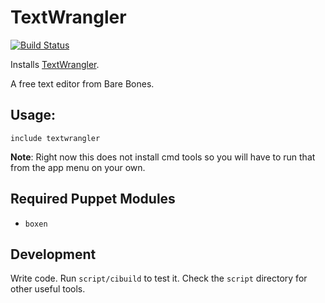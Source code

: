 # TextWrangler
[![Build
Status](https://travis-ci.org/boxen/puppet-textwrangler.png?branch=master)](https://travis-ci.org/tcooper/puppet-textwrangler)

Installs [TextWrangler](http://www.barebones.com/products/textwrangler/).

A free text editor from Bare Bones.

## Usage:

``` puppet
include textwrangler
```

**Note**: Right now this does not install cmd tools so you will have to run that from the app menu on your own. 

## Required Puppet Modules

* `boxen`

## Development

Write code. Run `script/cibuild` to test it. Check the `script`
directory for other useful tools.
